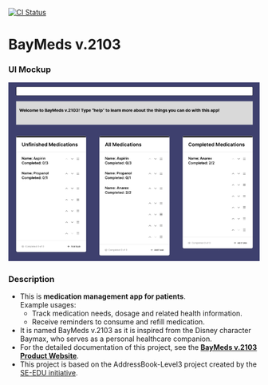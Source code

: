 [![CI Status](https://github.com/AY2324S1-CS2103T-T15-2/tp/actions/workflows/gradle.yml/badge.svg)](https://github.com/AY2324S1-CS2103T-T15-2/tp/actions)

# BayMeds v.2103

### UI Mockup
![Ui](docs/images/Ui.png)


### Description
* This is **medication management app for patients**.<br>
  Example usages:
  * Track medication needs, dosage and related health information.
  * Receive reminders to consume and refill medication.
* It is named BayMeds v.2103 as it is inspired from the Disney character Baymax, who serves as a personal healthcare companion.
* For the detailed documentation of this project, see the **[BayMeds v.2103 Product Website](https://ay2324s1-cs2103t-t15-2.github.io/tp/)**.
* This project is based on the AddressBook-Level3 project created by the [SE-EDU initiative](https://se-education.org).
